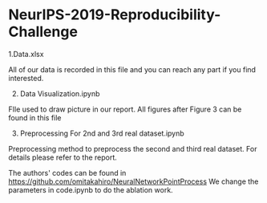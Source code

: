 # NeurIPS-2019-Reproducibility-Challenge
1.Data.xlsx

All of our data is recorded in this file and you can reach any part if you find interested.

2. Data Visualization.ipynb

FIle used to draw picture in our report. All figures after Figure 3 can be found in this file

3. Preprocessing For 2nd and 3rd real dataset.ipynb

Preprocessing method to preprocess the second and third real dataset. For details please refer to the report. 

The authors' codes can be found in https://github.com/omitakahiro/NeuralNetworkPointProcess
We change the parameters in code.ipynb to do the ablation work. 
